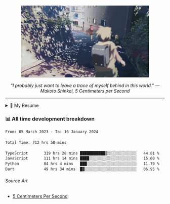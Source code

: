 <p align="center"><img src="asset/header.jpg" width="80%"/></p>
<p align="center"><i>“I probably just want to leave a trace of myself behind in this world.” ― Makoto Shinkai, 5 Centimeters per Second</i></p>

---

<details>
  <summary>📃 My Resume</summary>

### Education

- 📖 **Computer Science**\
📆 10/2021 - present\
📍 **Thang Long University** - Hoang Mai, Hanoi, Vietnam

### Experience

<img align="right" src="https://img.shields.io/badge/Figma-F24E1E?style=flat&logo=figma&logoColor=white"/>
<img align="right" src="https://img.shields.io/badge/node.js-6DA55F?style=flat&logo=node.js&logoColor=white"/>
<img align="right" src="https://img.shields.io/badge/Next.js-black?style=flat&logo=next.js&logoColor=white"/>
<img align="right" src="https://img.shields.io/badge/TypeScript-007ACC?style=flat&logo=typescript&logoColor=white"/>


- 👨‍💻 **Frontend Web Intern**\
📆 07/2023 - present\
📍 **MQ ICT Solutions** - Hoang Mai, Hanoi, Vietnam
</details>

### 📊 All time development breakdown

<!--START_SECTION:waka-->

```txt
From: 05 March 2023 - To: 16 January 2024

Total Time: 712 hrs 58 mins

TypeScript       319 hrs 28 mins ███████████▒░░░░░░░░░░░░░   44.81 %
JavaScript       111 hrs 14 mins ████░░░░░░░░░░░░░░░░░░░░░   15.60 %
Python           84 hrs 4 mins   ███░░░░░░░░░░░░░░░░░░░░░░   11.79 %
Dart             49 hrs 34 mins  █▓░░░░░░░░░░░░░░░░░░░░░░░   06.95 %
```

<!--END_SECTION:waka-->

###### Source Art

-  [5 Centimeters Per Second](https://wallhaven.cc/w/nrowq1)

